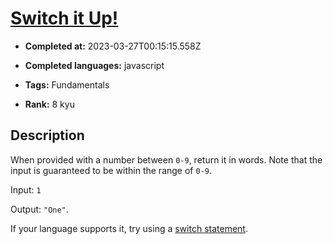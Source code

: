# [Switch it Up!](https://www.codewars.com/kata/5808dcb8f0ed42ae34000031)

- **Completed at:** 2023-03-27T00:15:15.558Z

- **Completed languages:** javascript

- **Tags:** Fundamentals

- **Rank:** 8 kyu

## Description

When provided with a number between `0-9`, return it in words. Note that the input is guaranteed to be within the range of `0-9`.

Input: `1`

Output: `"One"`.

If your language supports it, try using a <a href="https://en.wikipedia.org/wiki/Switch_statement">switch statement</a>.